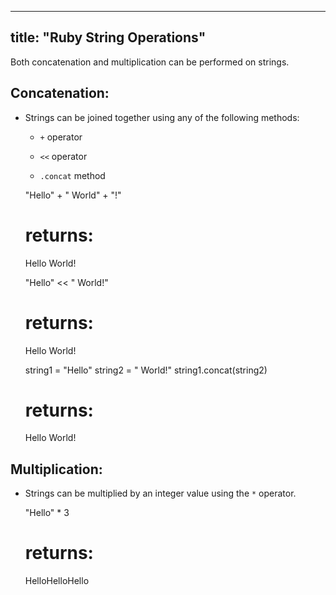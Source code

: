 
---
title: "Ruby String Operations"
---

Both concatenation and multiplication can be performed on strings.

## Concatenation:

*   Strings can be joined together using any of the following methods:
    *   `+` operator

    *   `<<` operator
    *   `.concat` method

    "Hello" + " World" + "!"
    # returns:
    Hello World!

    "Hello" << " World!"
    # returns:
    Hello World!

    string1 = "Hello"
    string2 = " World!"
    string1.concat(string2)
    # returns:
    Hello World!

## Multiplication:

*   Strings can be multiplied by an integer value using the `*` operator.

    "Hello" * 3
    # returns:
    HelloHelloHello
